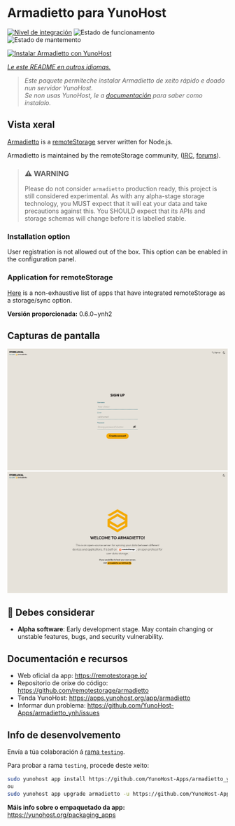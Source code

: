 <!--
NOTA: Este README foi creado automáticamente por <https://github.com/YunoHost/apps/tree/master/tools/readme_generator>
NON debe editarse manualmente.
-->

# Armadietto para YunoHost

[![Nivel de integración](https://apps.yunohost.org/badge/integration/armadietto)](https://ci-apps.yunohost.org/ci/apps/armadietto/)
![Estado de funcionamento](https://apps.yunohost.org/badge/state/armadietto)
![Estado de mantemento](https://apps.yunohost.org/badge/maintained/armadietto)

[![Instalar Armadietto con YunoHost](https://install-app.yunohost.org/install-with-yunohost.svg)](https://install-app.yunohost.org/?app=armadietto)

*[Le este README en outros idiomas.](./ALL_README.md)*

> *Este paquete permíteche instalar Armadietto de xeito rápido e doado nun servidor YunoHost.*  
> *Se non usas YunoHost, le a [documentación](https://yunohost.org/install) para saber como instalalo.*

## Vista xeral

[Armadietto](https://github.com/remotestorage/armadietto/) is a [remoteStorage](https://remotestorage.io) server written for Node.js.

Armadietto is maintained by the remoteStorage community, ([IRC](https://web.libera.chat/#remotestorage), [forums](https://community.remotestorage.io/)).

> ### :warning: WARNING
> Please do not consider `armadietto` production ready, this project is still
> considered experimental.  As with any alpha-stage storage technology, you
> MUST expect that it will eat your data and take precautions against this. You
> SHOULD expect that its APIs and storage schemas will change before it is
> labelled stable.

### Installation option 

User registration is not allowed out of the box.
This option can be enabled in the configuration panel.

### Application for remoteStorage

[Here](https://remotestorage.io/apps/) is a non-exhaustive list of apps that have integrated remoteStorage as a storage/sync option.


**Versión proporcionada:** 0.6.0~ynh2

## Capturas de pantalla

![Captura de pantalla de Armadietto](./doc/screenshots/armadietto-signup.png)
![Captura de pantalla de Armadietto](./doc/screenshots/armadietto-welcome.png)

## :red_circle: Debes considerar

- **Alpha software**: Early development stage. May contain changing or unstable features, bugs, and security vulnerability.

## Documentación e recursos

- Web oficial da app: <https://remotestorage.io/>
- Repositorio de orixe do código: <https://github.com/remotestorage/armadietto>
- Tenda YunoHost: <https://apps.yunohost.org/app/armadietto>
- Informar dun problema: <https://github.com/YunoHost-Apps/armadietto_ynh/issues>

## Info de desenvolvemento

Envía a túa colaboración á [rama `testing`](https://github.com/YunoHost-Apps/armadietto_ynh/tree/testing).

Para probar a rama `testing`, procede deste xeito:

```bash
sudo yunohost app install https://github.com/YunoHost-Apps/armadietto_ynh/tree/testing --debug
ou
sudo yunohost app upgrade armadietto -u https://github.com/YunoHost-Apps/armadietto_ynh/tree/testing --debug
```

**Máis info sobre o empaquetado da app:** <https://yunohost.org/packaging_apps>
